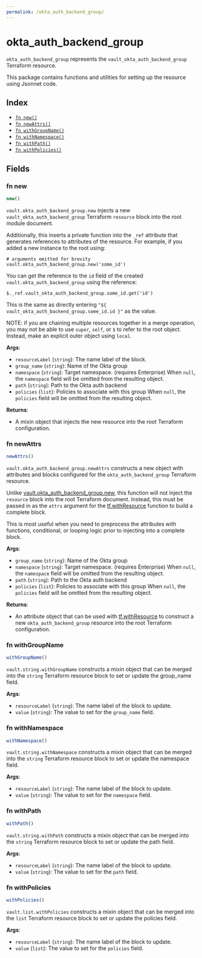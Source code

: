 ```yaml
---
permalink: /okta_auth_backend_group/
---
```


# okta_auth_backend_group

`okta_auth_backend_group` represents the `vault_okta_auth_backend_group` Terraform resource.



This package contains functions and utilities for setting up the resource using Jsonnet code.


## Index

* [`fn new()`](#fn-new)
* [`fn newAttrs()`](#fn-newattrs)
* [`fn withGroupName()`](#fn-withgroupname)
* [`fn withNamespace()`](#fn-withnamespace)
* [`fn withPath()`](#fn-withpath)
* [`fn withPolicies()`](#fn-withpolicies)

## Fields

### fn new

```ts
new()
```


`vault.okta_auth_backend_group.new` injects a new `vault_okta_auth_backend_group` Terraform `resource`
block into the root module document.

Additionally, this inserts a private function into the `_ref` attribute that generates references to attributes of the
resource. For example, if you added a new instance to the root using:

    # arguments omitted for brevity
    vault.okta_auth_backend_group.new('some_id')

You can get the reference to the `id` field of the created `vault.okta_auth_backend_group` using the reference:

    $._ref.vault_okta_auth_backend_group.some_id.get('id')

This is the same as directly entering `"${ vault_okta_auth_backend_group.some_id.id }"` as the value.

NOTE: if you are chaining multiple resources together in a merge operation, you may not be able to use `super`, `self`,
or `$` to refer to the root object. Instead, make an explicit outer object using `local`.

**Args**:
  - `resourceLabel` (`string`): The name label of the block.
  - `group_name` (`string`): Name of the Okta group
  - `namespace` (`string`): Target namespace. (requires Enterprise) When `null`, the `namespace` field will be omitted from the resulting object.
  - `path` (`string`): Path to the Okta auth backend
  - `policies` (`list`): Policies to associate with this group When `null`, the `policies` field will be omitted from the resulting object.

**Returns**:
- A mixin object that injects the new resource into the root Terraform configuration.


### fn newAttrs

```ts
newAttrs()
```


`vault.okta_auth_backend_group.newAttrs` constructs a new object with attributes and blocks configured for the `okta_auth_backend_group`
Terraform resource.

Unlike [vault.okta_auth_backend_group.new](#fn-new), this function will not inject the `resource`
block into the root Terraform document. Instead, this must be passed in as the `attrs` argument for the
[tf.withResource](https://github.com/tf-libsonnet/core/tree/main/docs#fn-withresource) function to build a complete block.

This is most useful when you need to preprocess the attributes with functions, conditional, or looping logic prior to
injecting into a complete block.

**Args**:
  - `group_name` (`string`): Name of the Okta group
  - `namespace` (`string`): Target namespace. (requires Enterprise) When `null`, the `namespace` field will be omitted from the resulting object.
  - `path` (`string`): Path to the Okta auth backend
  - `policies` (`list`): Policies to associate with this group When `null`, the `policies` field will be omitted from the resulting object.

**Returns**:
  - An attribute object that can be used with [tf.withResource](https://github.com/tf-libsonnet/core/tree/main/docs#fn-withresource) to construct a new `okta_auth_backend_group` resource into the root Terraform configuration.


### fn withGroupName

```ts
withGroupName()
```

`vault.string.withGroupName` constructs a mixin object that can be merged into the `string`
Terraform resource block to set or update the group_name field.



**Args**:
  - `resourceLabel` (`string`): The name label of the block to update.
  - `value` (`string`): The value to set for the `group_name` field.


### fn withNamespace

```ts
withNamespace()
```

`vault.string.withNamespace` constructs a mixin object that can be merged into the `string`
Terraform resource block to set or update the namespace field.



**Args**:
  - `resourceLabel` (`string`): The name label of the block to update.
  - `value` (`string`): The value to set for the `namespace` field.


### fn withPath

```ts
withPath()
```

`vault.string.withPath` constructs a mixin object that can be merged into the `string`
Terraform resource block to set or update the path field.



**Args**:
  - `resourceLabel` (`string`): The name label of the block to update.
  - `value` (`string`): The value to set for the `path` field.


### fn withPolicies

```ts
withPolicies()
```

`vault.list.withPolicies` constructs a mixin object that can be merged into the `list`
Terraform resource block to set or update the policies field.



**Args**:
  - `resourceLabel` (`string`): The name label of the block to update.
  - `value` (`list`): The value to set for the `policies` field.
